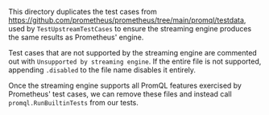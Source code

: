This directory duplicates the test cases from https://github.com/prometheus/prometheus/tree/main/promql/testdata, used by `TestUpstreamTestCases` to ensure the streaming engine
produces the same results as Prometheus' engine.

Test cases that are not supported by the streaming engine are commented out with `Unsupported by streaming engine`.
If the entire file is not supported, appending `.disabled` to the file name disables it entirely.

Once the streaming engine supports all PromQL features exercised by Prometheus' test cases, we can remove these files and instead call `promql.RunBuiltinTests` from our tests.
